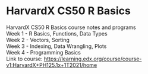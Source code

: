 # HarvardX CS50 R Basics
HarvardX CS50 R Basics course notes and programs </br>
Week 1 - R Basics, Functions, Data Types </br>
Week 2 - Vectors, Sorting </br>
Week 3 - Indexing, Data Wrangling, Plots </br>
Week 4 - Programming Basics </br>
Link to course: https://learning.edx.org/course/course-v1:HarvardX+PH125.1x+1T2021/home
